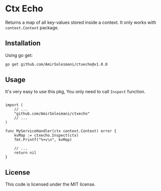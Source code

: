 # Ctx Echo
Returns a map of all key-values stored inside a context. It only works with `context.Context` package.

## Installation
Using go get:
```sh
go get github.com/AmirSoleimani/ctxecho@v1.0.0
```

## Usage
It's very easy to use this pkg, You only need to call `Inspect` function.
```golang

import (
    // ...
    "github.com/AmirSoleimani/ctxecho"
    // ...
)

func MyServiceHandler(ctx context.Context) error {
    kvMap := ctxecho.Inspect(ctx)
    fmt.Printf("%+v\n", kvMap)

    // ...
    return nil
}
```


## License

This code is licensed under the MIT license.
